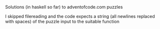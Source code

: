 Solutions (in haskell so far) to adventofcode.com puzzles

I skipped filereading and the code expects a string (all newlines replaced with
spaces) of the puzzle input to the suitable function
